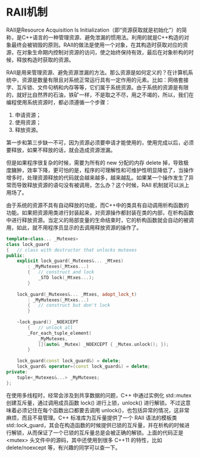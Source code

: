 # RAII机制

RAII是Resource Acquisition Is Initialization（即“资源获取就是初始化”）的简称，是C++语言的一种管理资源、避免泄漏的惯用法。利用的就是C++构造的对象最终会被销毁的原则。RAII的做法是使用一个对象，在其构造时获取对应的资源，在对象生命期内控制对资源的访问，使之始终保持有效，最后在对象析构的时候，释放构造时获取的资源。

RAII是用来管理资源、避免资源泄漏的方法。那么资源是如何定义的？在计算机系统中，资源是数量有限且对系统正常运行具有一定作用的元素。比如：网络套接字、互斥锁、文件句柄和内存等等，它们属于系统资源。由于系统的资源是有限的，就好比自然界的石油，铁矿一样，不是取之不尽，用之不竭的，所以，我们在编程使用系统资源时，都必须遵循一个步骤：

1. 申请资源；
2. 使用资源；
3. 释放资源。

第一步和第三步缺一不可，因为资源必须要申请才能使用的，使用完成以后，必须要释放，如果不释放的话，就会造成资源泄漏。

但是如果程序很复杂的时候，需要为所有的 new 分配的内存 delete 掉，导致极度臃肿，效率下降，更可怕的是，程序的可理解性和可维护性明显降低了，当操作增多时，处理资源释放的代码就会越来越多，越来越乱。如果某一个操作发生了异常而导致释放资源的语句没有被调用，怎么办？这个时候，RAII 机制就可以派上用场了。

由于系统的资源不具有自动释放的功能，而C++中的类具有自动调用析构函数的功能。如果把资源用类进行封装起来，对资源操作都封装在类的内部，在析构函数中进行释放资源。当定义的局部变量的生命结束时，它的析构函数就会自动的被调用，如此，就不用程序员显示的去调用释放资源的操作了。

```c++
template<class... _Mutexes>
class lock_guard
{	// class with destructor that unlocks mutexes
public:
	explicit lock_guard(_Mutexes&... _Mtxes)
		: _MyMutexes(_Mtxes...)
		{	// construct and lock
			_STD lock(_Mtxes...);
		}
 
	lock_guard(_Mutexes&... _Mtxes, adopt_lock_t)
		: _MyMutexes(_Mtxes...)
		{	// construct but don't lock
		}
 
	~lock_guard() _NOEXCEPT
		{	// unlock all
		_For_each_tuple_element(
			_MyMutexes,
			[](auto& _Mutex) _NOEXCEPT { _Mutex.unlock(); });
		}
 
	lock_guard(const lock_guard&) = delete;
	lock_guard& operator=(const lock_guard&) = delete;
private:
	tuple<_Mutexes&...> _MyMutexes;
};
```

在使用多线程时，经常会涉及到共享数据的问题，C++ 中通过实例化 std::mutex 创建互斥量，通过调用成员函数 lock() 进行上锁，unlock() 进行解锁。不过这意味着必须记住在每个函数出口都要去调用 unlock()，也包括异常的情况，这非常麻烦，而且不易管理。C++ 标准库为互斥量提供了一个 RAII 语法的模板类 std::lock_guard，其会在构造函数的时候提供已锁的互斥量，并在析构的时候进行解锁，从而保证了一个已锁的互斥量总是会被正确的解锁。上面的代码正是 \<mutex\> 头文件中的源码，其中还使用到很多 C++11 的特性，比如 delete/noexcept 等，有兴趣的同学可以查一下。